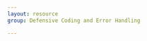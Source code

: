```yaml
---
layout: resource
group: Defensive Coding and Error Handling

---
```

<!-- General resources go here -->

<!-- #### Beginner -->

<!-- #### Intermediate -->

<!-- #### Advanced -->

<!-- #### Jedi -->
